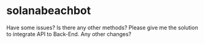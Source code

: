 # solanabeachbot

Have some issues?
Is there any other methods?
Please give me the solution to integrate API to Back-End.
Any other changes?